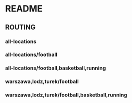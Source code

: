 # README

## ROUTING

### all-locations

### all-locations/football

### all-locations/football,basketball,running

### warszawa,lodz,turek/football

### warszawa,lodz,turek/football,basketball,running
